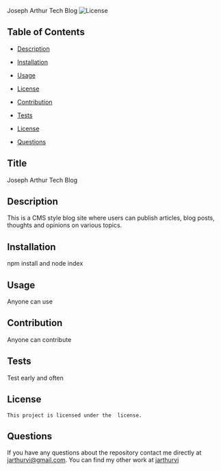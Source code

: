 Joseph Arthur Tech Blog 
  ![License](https://img.shields.io/badge/License--blue.svg)
  ## Table of Contents

  * [Description](#description)

  * [Installation](#installation)

  * [Usage](#usage)

 * [License](#license) 

  * [Contribution](#contribution)

  * [Tests](#tests)

  * [License](#license)

  * [Questions](#questions)


## Title
Joseph Arthur Tech Blog 

## Description
This is a CMS style blog site where users can publish articles, blog posts, thoughts and opinions on various topics. 

## Installation
npm install and node index 

## Usage 
Anyone can use

## Contribution
Anyone can contribute

## Tests
Test early and often 

## License
    This project is licensed under the  license.


## Questions 

If you have any questions about the repository contact me directly at jarthurvi@gmail.com.
You can find my other work at [jarthurvi](https://github.com/jarthurvi/)